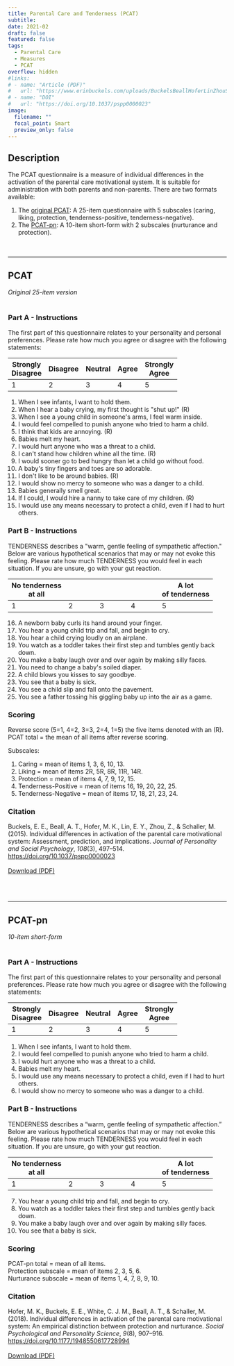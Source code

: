 ```yaml
---
title: Parental Care and Tenderness (PCAT)
subtitle: 
date: 2021-02
draft: false
featured: false
tags:
  - Parental Care
  - Measures
  - PCAT
overflow: hidden
#links:
# - name: "Article (PDF)"
#   url: "https://www.erinbuckels.com/uploads/BuckelsBeallHoferLinZhouSchaller2015.pdf"
# - name: "DOI"
#   url: "https://doi.org/10.1037/pspp0000023"
image:
  filename: ""
  focal_point: Smart
  preview_only: false
---
```

## Description
The PCAT questionnaire is a measure of individual differences in the activation of the parental care motivational system. It is suitable for administration with both parents and non-parents. There are two formats available:

1. The [original PCAT](#pcat): A 25-item questionnaire with 5 subscales (caring, liking, protection, tenderness-positive, tenderness-negative). 
2. The [PCAT-pn](#pcat-pn): A 10-item short-form with 2 subscales (nurturance and protection). 
<br><br><br>
<hr class="rounded">

## PCAT

_Original 25-item version_<br><br>

### Part A - Instructions
The first part of this questionnaire relates to your personality and personal preferences. Please rate how much you agree or disagree with the following statements:

| Strongly</br>Disagree | Disagree | Neutral | Agree | Strongly</br>Agree |
| --------------------- | -------- | ------- | ----- | ------------------ |
| 1                     | 2        | 3       | 4     | 5                  |

1. When I see infants, I want to hold them.
2. When I hear a baby crying, my first thought is "shut up!" (R)
3. When I see a young child in someone's arms, I feel warm inside.
4. I would feel compelled to punish anyone who tried to harm a child.
5. I think that kids are annoying. (R)
6. Babies melt my heart.
7. I would hurt anyone who was a threat to a child.
8. I can't stand how children whine all the time. (R)
9. I would sooner go to bed hungry than let a child go without food.
10. A baby's tiny fingers and toes are so adorable.
11. I don't like to be around babies. (R)
12. I would show no mercy to someone who was a danger to a child.
13. Babies generally smell great.
14. If I could, I would hire a nanny to take care of my children. (R)
15. I would use any means necessary to protect a child, even if I had to hurt others.

### Part B - Instructions
TENDERNESS describes a "warm, gentle feeling of sympathetic affection." Below are various hypothetical scenarios that may or may not evoke this feeling. Please rate how much TENDERNESS you would feel in each situation. If you are unsure, go with your gut reaction.

| No tenderness<br>at all |&nbsp;&nbsp;&nbsp;&nbsp;&nbsp;&nbsp;&nbsp;&nbsp;&nbsp;&nbsp;&nbsp;&nbsp;&nbsp;|&nbsp;&nbsp;&nbsp;&nbsp;&nbsp;&nbsp;&nbsp;&nbsp;&nbsp;&nbsp;&nbsp;&nbsp;&nbsp;|&nbsp;&nbsp;&nbsp;&nbsp;&nbsp;&nbsp;&nbsp;&nbsp;&nbsp;&nbsp;&nbsp;&nbsp;&nbsp;| A lot<br>of tenderness |
| ----------------------- | --- | --- | --- | ---------------------- |
| 1                       | 2   | 3   | 4   | 5                      |

16. A newborn baby curls its hand around your finger.
17. You hear a young child trip and fall, and begin to cry.
18. You hear a child crying loudly on an airplane.
19. You watch as a toddler takes their first step and tumbles gently back down.
20. You make a baby laugh over and over again by making silly faces.
21. You need to change a baby's soiled diaper.
22. A child blows you kisses to say goodbye.       
23. You see that a baby is sick.
24. You see a child slip and fall onto the pavement.
25. You see a father tossing his giggling baby up into the air as a game.

### Scoring

Reverse score (5=1, 4=2, 3=3, 2=4, 1=5) the five items denoted with an (R).<br>
PCAT total = the mean of all items after reverse scoring.

Subscales:

1. Caring = mean of items 1, 3, 6, 10, 13.<br>
2. Liking = mean of items 2R, 5R, 8R, 11R, 14R.<br>
3. Protection = mean of items 4, 7, 9, 12, 15.<br> 
4. Tenderness-Positive = mean of items 16, 19, 20, 22, 25.<br>
5. Tenderness-Negative = mean of items 17, 18, 21, 23, 24.

### Citation
Buckels, E. E., Beall, A. T., Hofer, M. K., Lin, E. Y., Zhou, Z., & Schaller, M. (2015). Individual differences in activation of the parental care motivational system: Assessment, prediction, and implications. _Journal of Personality and Social Psychology_, _108_(3), 497–514. https://doi.org/10.1037/pspp0000023
<br><br>
[Download (PDF)](https://www.erinbuckels.com/uploads/BuckelsBeallHoferLinZhouSchaller2015.pdf)

<br><br>
<hr class="rounded">

## PCAT-pn

_10-item short-form_
<br><br>

### Part A - Instructions
The first part of this questionnaire relates to your personality and personal preferences. Please rate how much you agree or disagree with the following statements:

| Strongly</br>Disagree | Disagree | Neutral | Agree | Strongly</br>Agree |
| --------------------- | -------- | ------- | ----- | ------------------ |
| 1                     | 2        | 3       | 4     | 5                  |

1. When I see infants, I want to hold them.
2. I would feel compelled to punish anyone who tried to harm a child.
3. I would hurt anyone who was a threat to a child.
4. Babies melt my heart.
5. I would use any means necessary to protect a child, even if I had to hurt others.
6. I would show no mercy to someone who was a danger to a child.

### Part B - Instructions
TENDERNESS describes a “warm, gentle feeling of sympathetic affection.” Below are various hypothetical scenarios that may or
may not evoke this feeling. Please rate how much TENDERNESS you would feel in each situation. If you are unsure, go with your gut reaction.

| No tenderness<br>at all |&nbsp;&nbsp;&nbsp;&nbsp;&nbsp;&nbsp;&nbsp;&nbsp;&nbsp;&nbsp;&nbsp;&nbsp;&nbsp;|&nbsp;&nbsp;&nbsp;&nbsp;&nbsp;&nbsp;&nbsp;&nbsp;&nbsp;&nbsp;&nbsp;&nbsp;&nbsp;|&nbsp;&nbsp;&nbsp;&nbsp;&nbsp;&nbsp;&nbsp;&nbsp;&nbsp;&nbsp;&nbsp;&nbsp;&nbsp;| A lot<br>of tenderness |
| ----------------------- | --- | --- | --- | ---------------------- |
| 1                       | 2   | 3   | 4   | 5                      |

7. You hear a young child trip and fall, and begin to cry.
8. You watch as a toddler takes their first step and tumbles gently back down.
9. You make a baby laugh over and over again by making silly faces. 
10. You see that a baby is sick.

### Scoring

PCAT-pn total = mean of all items.<br>
Protection subscale = mean of items 2, 3, 5, 6.<br>
Nurturance subscale = mean of items 1, 4, 7, 8, 9, 10.<br>

### Citation

Hofer, M. K., Buckels, E. E., White, C. J. M., Beall, A. T., & Schaller, M. (2018). Individual differences in activation of the parental care motivational system: An empirical distinction between protection and nurturance. _Social Psychological and Personality Science_, _9_(8), 907–916. <https://doi.org/10.1177/1948550617728994>
<br><br>
[Download (PDF)](https://www.erinbuckels.com/uploads/HoferBuckelsWhiteBeallSchaller2018.pdf)

